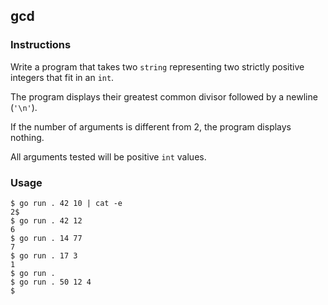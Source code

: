 ## gcd

### Instructions

Write a program that takes two `string` representing two strictly positive integers that fit in an `int`.

The program displays their greatest common divisor followed by a newline (`'\n'`).

If the number of arguments is different from 2, the program displays nothing.

All arguments tested will be positive `int` values.

### Usage

```console
$ go run . 42 10 | cat -e
2$
$ go run . 42 12
6
$ go run . 14 77
7
$ go run . 17 3
1
$ go run .
$ go run . 50 12 4
$
```
